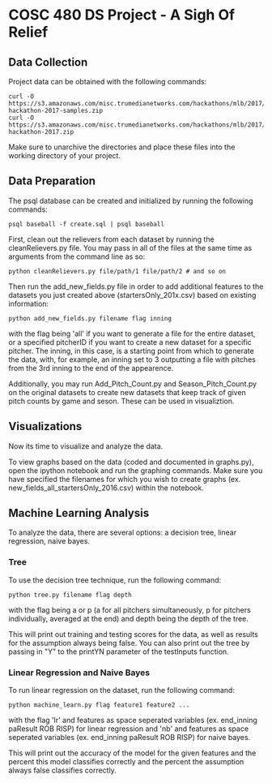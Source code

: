 # COSC 480 DS Project - A Sigh Of Relief

## Data Collection

Project data can be obtained with the following commands:

    curl -O https://s3.amazonaws.com/misc.trumedianetworks.com/hackathons/mlb/2017/mlb-hackathon-2017-samples.zip
    curl -O https://s3.amazonaws.com/misc.trumedianetworks.com/hackathons/mlb/2017/mlb-hackathon-2017.zip
    
Make sure to unarchive the directories and place these files into the working directory of your project. 

## Data Preparation

The psql database can be created and initialized by running the following commands:

    psql baseball -f create.sql | psql baseball

First, clean out the relievers from each dataset by running the cleanRelievers.py file. You may pass in all of the files at the same time as arguments from the command line as so:

    python cleanRelievers.py file/path/1 file/path/2 # and so on
    
Then run the add_new_fields.py file in order to add additional features to the datasets you just created above (startersOnly_201x.csv) based on existing information:

    python add_new_fields.py filename flag inning 
    
with the flag being 'all' if you want to generate a file for the entire dataset, or a specified pitcherID if you want to create a new dataset for a specific pitcher. The inning, in this case, is a starting point from which to generate the data, with, for example, an inning set to 3 outputting a file with pitches from the 3rd inning to the end of the appearence. 

Additionally, you may run Add_Pitch_Count.py and Season_Pitch_Count.py on the original datasets to create new datasets that keep track of given pitch counts by game and seson. These can be used in visualiztion.  

## Visualizations

Now its time to visualize and analyze the data. 

To view graphs based on the data (coded and documented in graphs.py), open the ipython notebook and run the graphing commands. Make sure you have specified the filenames for which you wish to create graphs (ex. new_fields_all_startersOnly_2016.csv) within the notebook.

## Machine Learning Analysis
  
To analyze the data, there are several options: a decision tree, linear regression, naive bayes. 

### Tree

To use the decision tree technique, run the following command:
    
    python tree.py filename flag depth 
 
with the flag being a or p (a for all pitchers simultaneously, p for pitchers individually, averaged at the end) and depth being the depth of the tree. 

This will print out training and testing scores for the data, as well as results for the assumption always being false. You can also print out the tree by passing in "Y" to the printYN parameter of the testInputs function. 

### Linear Regression and Naive Bayes

To run linear regression on the dataset, run the following command:

    python machine_learn.py flag feature1 feature2 ... 
    
 with the flag 'lr' and features as space seperated variables (ex. end_inning paResult ROB RISP) for linear regression and 'nb' and features as space seperated variables (ex. end_inning paResult ROB RISP) for naive bayes. 
 
 This will print out the accuracy of the model for the given features and the percent this model classifies correctly and the percent the assumption always false classifies correctly.
